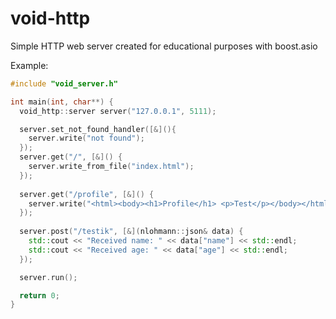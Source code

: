 # void-http

Simple HTTP web server created for educational purposes with boost.asio

Example:
```cpp
#include "void_server.h"

int main(int, char**) {
  void_http::server server("127.0.0.1", 5111);

  server.set_not_found_handler([&](){
    server.write("not found");
  });
  server.get("/", [&]() {
    server.write_from_file("index.html");
  });
  
  server.get("/profile", [&]() {
    server.write("<html><body><h1>Profile</h1> <p>Test</p></body></html>");
  });
  
  server.post("/testik", [&](nlohmann::json& data) {
    std::cout << "Received name: " << data["name"] << std::endl;
    std::cout << "Received age: " << data["age"] << std::endl;
  });

  server.run();

  return 0;
}
```
